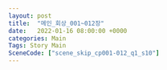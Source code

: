 ```yaml
---
layout: post
title:  "메인_회상_001~012장"
date:   2022-01-16 08:00:00 +0000
categories: Main
Tags: Story Main
SceneCode: ["scene_skip_cp001-012_q1_s10"]
---
```

